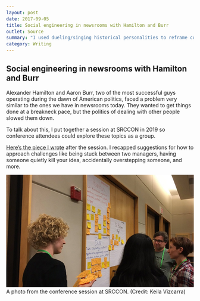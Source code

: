 ```yaml
---
layout: post
date: 2017-09-05
title: Social engineering in newsrooms with Hamilton and Burr
outlet: Source
summary: "I used dueling/singing historical personalities to reframe communication challenges at work during a session at SRCCON."
category: Writing
---
```


## Social engineering in newsrooms with Hamilton and Burr

Alexander Hamilton and Aaron Burr, two of the most successful guys operating during the dawn of American politics, faced a problem very similar to the ones we have in newsrooms today. They wanted to get things done at a breakneck pace, but the politics of dealing with other people slowed them down.

To talk about this, I put together a session at SRCCON in 2019 so conference attendees could explore these topics as a group.

[Here’s the piece I wrote](https://source.opennews.org/articles/hamilton-and-burr/) after the session. I recapped suggestions for how to approach challenges like being stuck between two managers, having someone quietly kill your idea, accidentally overstepping someone, and more.

<img src="/assets/img/2019-09-05-hamilton-burr-post-its.jpg" alt="A woman with curly blonde hair holds sticky notes for people gathered around, sorting the sticky notes into groups."/>
<figcaption>A photo from the conference session at SRCCON. (Credit: Keila Vizcarra)</figcaption>
